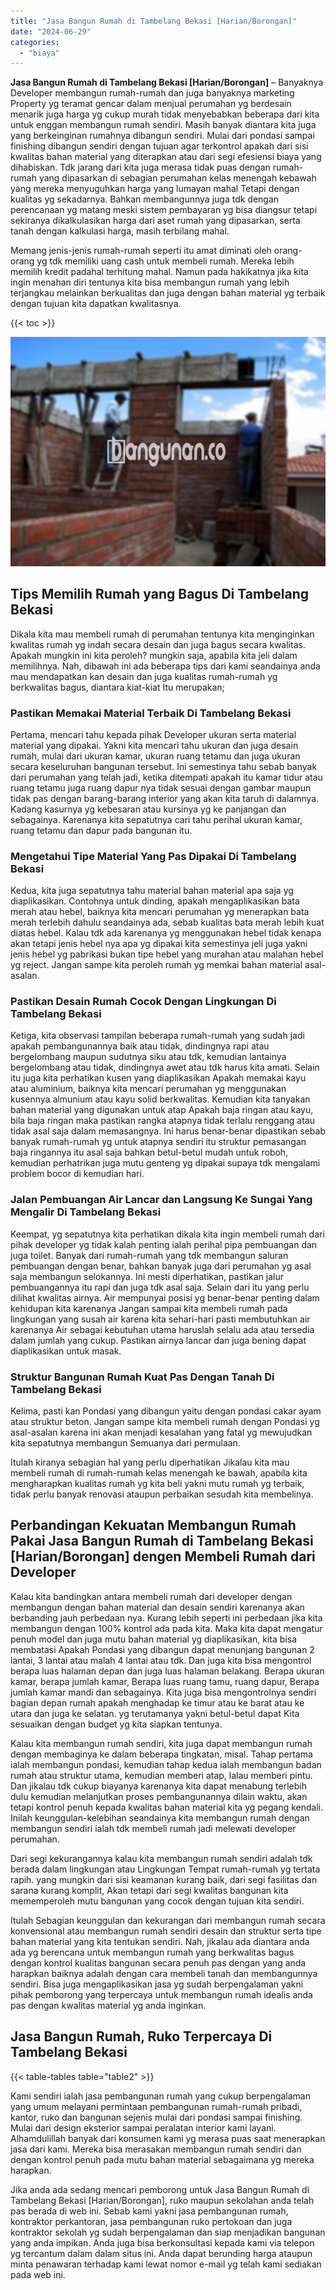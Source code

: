 ```yaml
---
title: "Jasa Bangun Rumah di Tambelang Bekasi [Harian/Borongan]"
date: "2024-06-29"
categories: 
  - "biaya"
---
```


**Jasa Bangun Rumah di Tambelang Bekasi \[Harian/Borongan\]** – Banyaknya Developer membangun rumah-rumah dan juga banyaknya marketing Property yg teramat gencar dalam menjual perumahan yg berdesain menarik juga harga yg cukup murah tidak menyebabkan beberapa dari kita untuk enggan membangun rumah sendiri. Masih banyak diantara kita juga yang berkeinginan rumahnya dibangun sendiri. Mulai dari pondasi sampai finishing dibangun sendiri dengan tujuan agar terkontrol apakah dari sisi kwalitas bahan material yang diterapkan atau dari segi efesiensi biaya yang dihabiskan. Tdk jarang dari kita juga merasa tidak puas dengan rumah-rumah yang dipasarkan di sebagian perumahan kelas menengah kebawah yang mereka menyuguhkan harga yang lumayan mahal Tetapi dengan kualitas yg sekadarnya. Bahkan membangunnya juga tdk dengan perencanaan yg matang meski sistem pembayaran yg bisa diangsur tetapi sekiranya dikalkulasikan harga dari aset rumah yang dipasarkan, serta tanah dengan kalkulasi harga, masih terbilang mahal.

Memang jenis-jenis rumah-rumah seperti itu amat diminati oleh orang-orang yg tdk memiliki uang cash untuk membeli rumah. Mereka lebih memilih kredit padahal terhitung mahal. Namun pada hakikatnya jika kita ingin menahan diri tentunya kita bisa membangun rumah yang lebih terjangkau melainkan berkualitas dan juga dengan bahan material yg terbaik dengan tujuan kita dapatkan kwalitasnya.

{{< toc >}}

![Jasa Bangun Rumah di Tambelang Bekasi [Harian/Borongan]](/images/borong-bangunan-37.png)

## Tips Memilih Rumah yang Bagus Di Tambelang Bekasi

Dikala kita mau membeli rumah di perumahan tentunya kita menginginkan kwalitas rumah yg indah secara desain dan juga bagus secara kwalitas. Apakah mungkin ini kita peroleh? mungkin saja, apabila kita jeli dalam memilihnya. Nah, dibawah ini ada beberapa tips dari kami seandainya anda mau mendapatkan kan desain dan juga kualitas rumah-rumah yg berkwalitas bagus, diantara kiat-kiat Itu merupakan;

### Pastikan Memakai Material Terbaik Di Tambelang Bekasi

Pertama, mencari tahu kepada pihak Developer ukuran serta material material yang dipakai. Yakni kita mencari tahu ukuran dan juga desain rumah, mulai dari ukuran kamar, ukuran ruang tetamu dan juga ukuran secara keseluruhan bangunan tersebut. Ini semestinya tahu sebab banyak dari perumahan yang telah jadi, ketika ditempati apakah itu kamar tidur atau ruang tetamu juga ruang dapur nya tidak sesuai dengan gambar maupun tidak pas dengan barang-barang interior yang akan kita taruh di dalamnya. Kadang kasurnya yg kebesaran atau kursinya yg ke panjangan dan sebagainya. Karenanya kita sepatutnya cari tahu perihal ukuran kamar, ruang tetamu dan dapur pada bangunan itu.

### Mengetahui Tipe Material Yang Pas Dipakai Di Tambelang Bekasi

Kedua, kita juga sepatutnya tahu material bahan material apa saja yg diaplikasikan. Contohnya untuk dinding, apakah mengaplikasikan bata merah atau hebel, baiknya kita mencari perumahan yg menerapkan bata merah terlebih dahulu seandainya ada, sebab kualitas bata merah lebih kuat diatas hebel. Kalau tdk ada karenanya yg menggunakan hebel tidak kenapa akan tetapi jenis hebel nya apa yg dipakai kita semestinya jeli juga yakni jenis hebel yg pabrikasi bukan tipe hebel yang murahan atau malahan hebel yg reject. Jangan sampe kita peroleh rumah yg memkai bahan material asal-asalan.

### Pastikan Desain Rumah Cocok Dengan Lingkungan Di Tambelang Bekasi

Ketiga, kita observasi tampilan beberapa rumah-rumah yang sudah jadi apakah pembangunannya baik atau tidak, dindingnya rapi atau bergelombang maupun sudutnya siku atau tdk, kemudian lantainya bergelombang atau tidak, dindingnya awet atau tdk harus kita amati. Selain itu juga kita perhatikan kusen yang diaplikasikan Apakah memakai kayu atau aluminium, baiknya kita mencari perumahan yg menggunakan kusennya almunium atau kayu solid berkwalitas. Kemudian kita tanyakan bahan material yang digunakan untuk atap Apakah baja ringan atau kayu, bila baja ringan maka pastikan rangka atapnya tidak terlalu renggang atau tidak asal saja dalam memasangnya. Ini harus benar-benar dipastikan sebab banyak rumah-rumah yg untuk atapnya sendiri itu struktur pemasangan baja ringannya itu asal saja bahkan betul-betul mudah untuk roboh, kemudian perhatrikan juga mutu genteng yg dipakai supaya tdk mengalami problem bocor di kemudian hari.

### Jalan Pembuangan Air Lancar dan Langsung Ke Sungai Yang Mengalir Di Tambelang Bekasi

Keempat, yg sepatutnya kita perhatikan dikala kita ingin membeli rumah dari pihak developer yg tidak kalah penting ialah perihal pipa pembuangan dan juga toilet. Banyak dari rumah-rumah yang tdk membangun saluran pembuangan dengan benar, bahkan banyak juga dari perumahan yg asal saja membangun selokannya. Ini mesti diperhatikan, pastikan jalur pembuangannya itu rapi dan juga tdk asal saja. Selain dari itu yang perlu dilihat kwalitas airnya. Air mempunyai posisi yg benar-benar penting dalam kehidupan kita karenanya Jangan sampai kita membeli rumah pada lingkungan yang susah air karena kita sehari-hari pasti membutuhkan air karenanya Air sebagai kebutuhan utama haruslah selalu ada atau tersedia dalam jumlah yang cukup. Pastikan airnya lancar dan juga bening dapat diaplikasikan untuk masak.

### Struktur Bangunan Rumah Kuat Pas Dengan Tanah Di Tambelang Bekasi

Kelima, pasti kan Pondasi yang dibangun yaitu dengan pondasi cakar ayam atau struktur beton. Jangan sampe kita membeli rumah dengan Pondasi yg asal-asalan karena ini akan menjadi kesalahan yang fatal yg mewujudkan kita sepatutnya membangun Semuanya dari permulaan.

Itulah kiranya sebagian hal yang perlu diperhatikan Jikalau kita mau membeli rumah di rumah-rumah kelas menengah ke bawah, apabila kita mengharapkan kualitas rumah yg kita beli yakni mutu rumah yg terbaik, tidak perlu banyak renovasi ataupun perbaikan sesudah kita membelinya.

## Perbandingan Kekuatan Membangun Rumah Pakai Jasa Bangun Rumah di Tambelang Bekasi \[Harian/Borongan\] dengen Membeli Rumah dari Developer

Kalau kita bandingkan antara membeli rumah dari developer dengan membangun dengan bahan material dan desain sendiri karenanya akan berbanding jauh perbedaan nya. Kurang lebih seperti ini perbedaan jika kita membangun dengan 100% kontrol ada pada kita. Maka kita dapat mengatur penuh model dan juga mutu bahan material yg diaplikasikan, kita bisa membatasi Apakah Pondasi yang dibangun dapat menunjang bangunan 2 lantai, 3 lantai atau malah 4 lantai atau tdk. Dan juga kita bisa mengontrol berapa luas halaman depan dan juga luas halaman belakang. Berapa ukuran kamar, berapa jumlah kamar, Berapa luas ruang tamu, ruang dapur, Berapa jumlah kamar mandi dan sebagainya. Kita juga bisa mengontrolnya sendiri bagian depan rumah apakah menghadap ke timur atau ke barat atau ke utara dan juga ke selatan. yg terutamanya yakni betul-betul dapat Kita sesuaikan dengan budget yg kita siapkan tentunya.

Kalau kita membangun rumah sendiri, kita juga dapat membangun rumah dengan membaginya ke dalam beberapa tingkatan, misal. Tahap pertama ialah membangun pondasi, kemudian tahap kedua ialah membangun badan rumah atau struktur utama, kemudian memberi atap, lalau memberi pintu. Dan jikalau tdk cukup biayanya karenanya kita dapat menabung terlebih dulu kemudian melanjutkan proses pembangunannya dilain waktu, akan tetapi kontrol penuh kepada kwalitas bahan material kita yg pegang kendali. Inilah keunggulan-kelebihan seandainya kita membangun rumah dengan membangun sendiri ialah tdk membeli rumah jadi melewati developer perumahan.

Dari segi kekurangannya kalau kita membangun rumah sendiri adalah tdk berada dalam lingkungan atau Lingkungan Tempat rumah-rumah yg tertata rapih. yang mungkin dari sisi keamanan kurang baik, dari segi fasilitas dan sarana kurang komplit, Akan tetapi dari segi kwalitas bangunan kita mememperoleh mutu bangunan yang cocok dengan tujuan kita sendiri.

Itulah Sebagian keunggulan dan kekurangan dari membangun rumah secara konvensional atau membangun rumah sendiri desain dan struktur serta tipe bahan material yang kita tentukan sendiri. Nah, jikalau ada diantara anda ada yg berencana untuk membangun rumah yang berkwalitas bagus dengan kontrol kualitas bangunan secara penuh pas dengan yang anda harapkan baiknya adalah dengan cara membeli tanah dan membangunnya sendiri. Bisa juga mengaplikasikan jasa yg sudah berpengalaman yakni pihak pemborong yang terpercaya untuk membangun rumah idealis anda pas dengan kwalitas material yg anda inginkan.

## Jasa Bangun Rumah, Ruko Terpercaya Di Tambelang Bekasi

{{< table-tables table="table2" >}}

Kami sendiri ialah jasa pembangunan rumah yang cukup berpengalaman yang umum melayani permintaan pembangunan rumah-rumah pribadi, kantor, ruko dan bangunan sejenis mulai dari pondasi sampai finishing. Mulai dari design eksterior sampai peralatan interior kami layani. Alhamdulillah banyak dari konsumen kami yg merasa puas saat menerapkan jasa dari kami. Mereka bisa merasakan membangun rumah sendiri dan dengan kontrol penuh pada mutu bahan material sebagaimana yg mereka harapkan.

Jika anda ada sedang mencari pemborong untuk Jasa Bangun Rumah di Tambelang Bekasi \[Harian/Borongan\], ruko maupun sekolahan anda telah pas berada di web ini. Sebab kami yakni jasa pembangunan rumah, kontraktor perkantoran, jasa pembangunan ruko pertokoan dan juga kontraktor sekolah yg sudah berpengalaman dan siap menjadikan bangunan yang anda impikan. Anda juga bisa berkonsultasi kepada kami via telepon yg tercantum dalam dalam situs ini. Anda dapat berunding harga ataupun minta penawaran terhadap kami lewat nomor e-mail yg telah kami sediakan pada web ini.
